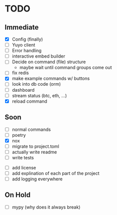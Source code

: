 # TODO

## Immediate

- [x] Config (finally)
- [ ] Yuyo client
- [ ] Error handling
- [ ] interactive embed builder
- [ ] Decide on command (file) structure
  - maybe wait until command groups come out
- [ ] fix redis
- [x] make example commands w/ buttons
- [ ] look into db code (orm)
- [ ] dashboard
- [ ] stream status (btc, eth, ...)
- [x] reload command

## Soon

- [ ] normal commands
- [ ] poetry
- [x] nox
- [ ] migrate to project.toml
- [ ] actually write readme
- [ ] write tests
<!-- - [ ] migrate all slash command logic to different files -->
- [ ] add license
- [ ] add explination of each part of the project
- [ ] add logging everywhere

## On Hold

- [ ] mypy (why does it always break)
